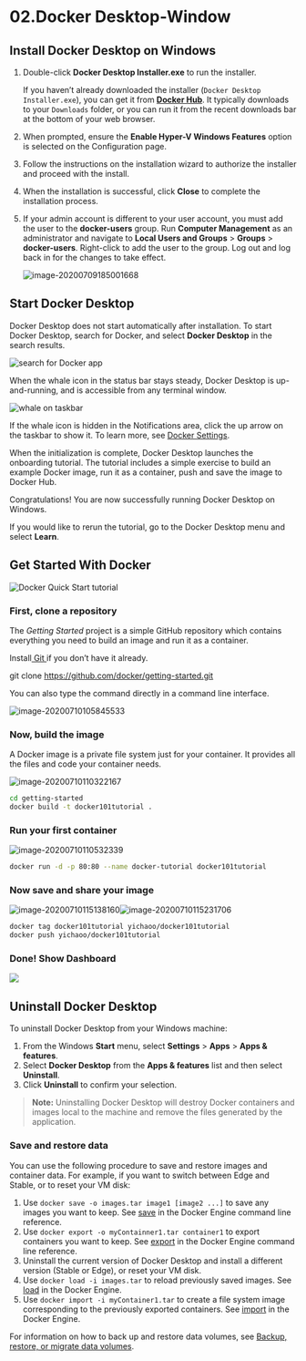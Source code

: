 



# 02.Docker Desktop-Window

## Install Docker Desktop on Windows

1. Double-click **Docker Desktop Installer.exe** to run the installer.

   If you haven’t already downloaded the installer (`Docker Desktop Installer.exe`), you can get it from [**Docker Hub**](https://hub.docker.com/editions/community/docker-ce-desktop-windows/). It typically downloads to your `Downloads` folder, or you can run it from the recent downloads bar at the bottom of your web browser.

2. When prompted, ensure the **Enable Hyper-V Windows Features** option is selected on the Configuration page.

3. Follow the instructions on the installation wizard to authorize the installer and proceed with the install.

4. When the installation is successful, click **Close** to complete the installation process.

5. If your admin account is different to your user account, you must add the user to the **docker-users** group. Run **Computer Management** as an administrator and navigate to **Local Users and Groups** > **Groups** > **docker-users**. Right-click to add the user to the group. Log out and log back in for the changes to take effect.

   ![image-20200709185001668](assets/imgs/image-20200709185001668.png)

## Start Docker Desktop

Docker Desktop does not start automatically after installation. To start Docker Desktop, search for Docker, and select **Docker Desktop** in the search results.

![search for Docker app](assets/imgs/docker-app-search.png)

When the whale icon in the status bar stays steady, Docker Desktop is up-and-running, and is accessible from any terminal window.

![whale on taskbar](assets/imgs/whale-icon-systray.png)

If the whale icon is hidden in the Notifications area, click the up arrow on the taskbar to show it. To learn more, see [Docker Settings](https://docs.docker.com/docker-for-windows/#docker-settings-dialog).

When the initialization is complete, Docker Desktop launches the onboarding tutorial. The tutorial includes a simple exercise to build an example Docker image, run it as a container, push and save the image to Docker Hub.

Congratulations! You are now successfully running Docker Desktop on Windows.

If you would like to rerun the tutorial, go to the Docker Desktop menu and select **Learn**.

## Get Started With Docker

![Docker Quick Start tutorial](assets/imgs/docker-tutorial-win.png)


### First, clone a repository

The *Getting Started* project is a simple GitHub repository which contains everything you need to build an image and run it as a container.

Install[ Git ]()if you don’t have it already.

git clone https://github.com/docker/getting-started.git

You can also type the command directly in a command line interface.

![image-20200710105845533](assets/imgs/image-20200710105845533.png)

### Now, build the image

A Docker image is a private file system just for your container. It provides all the files and code your container needs.

![image-20200710110322167](assets/imgs/image-20200710110322167.png)

```sh
cd getting-started
docker build -t docker101tutorial .
```

### Run your first container

![image-20200710110532339](assets/imgs/image-20200710110532339.png)

```sh
docker run -d -p 80:80 --name docker-tutorial docker101tutorial
```



### Now save and share your image

![image-20200710115138160](assets/imgs/image-20200710115138160.png)![image-20200710115231706](assets/imgs/image-20200710115231706.png)

```sh
docker tag docker101tutorial yichaoo/docker101tutorial
docker push yichaoo/docker101tutorial
```



### Done! Show Dashboard

![](assets/imgs/image-20200709202824056.png)




## Uninstall Docker Desktop

To uninstall Docker Desktop from your Windows machine:

1. From the Windows **Start** menu, select **Settings** > **Apps** > **Apps & features**.
2. Select **Docker Desktop** from the **Apps & features** list and then select **Uninstall**.
3. Click **Uninstall** to confirm your selection.

> **Note:** Uninstalling Docker Desktop will destroy Docker containers and images local to the machine and remove the files generated by the application.



### Save and restore data

You can use the following procedure to save and restore images and container data. For example, if you want to switch between Edge and Stable, or to reset your VM disk:

1. Use `docker save -o images.tar image1 [image2 ...]` to save any images you want to keep. See [save](https://docs.docker.com/engine/reference/commandline/save) in the Docker Engine command line reference.
2. Use `docker export -o myContainner1.tar container1` to export containers you want to keep. See [export](https://docs.docker.com/engine/reference/commandline/export) in the Docker Engine command line reference.
3. Uninstall the current version of Docker Desktop and install a different version (Stable or Edge), or reset your VM disk.
4. Use `docker load -i images.tar` to reload previously saved images. See [load](https://docs.docker.com/engine/reference/commandline/load) in the Docker Engine.
5. Use `docker import -i myContainer1.tar` to create a file system image corresponding to the previously exported containers. See [import](https://docs.docker.com/engine/reference/commandline/import) in the Docker Engine.

For information on how to back up and restore data volumes, see [Backup, restore, or migrate data volumes](https://docs.docker.com/storage/volumes/#backup-restore-or-migrate-data-volumes).


